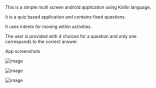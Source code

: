 This is a simple multi screen android application using Kotlin language.

It is a quiz based application and contains fixed questions.

It uses intents for moving within activities.

The user is provided with 4 choices for a question and only one corresponds to the correct answer.


App screenshots

![image](https://user-images.githubusercontent.com/57948315/164700623-920428e1-df73-4b14-9f25-c44612c16575.png)


![image](https://user-images.githubusercontent.com/57948315/164700779-6c65e1a5-32c8-4e2c-82ea-c96fd3e5202d.png)


![image](https://user-images.githubusercontent.com/57948315/164700818-502b675e-7ccf-41da-90d4-91e44ebca353.png)


